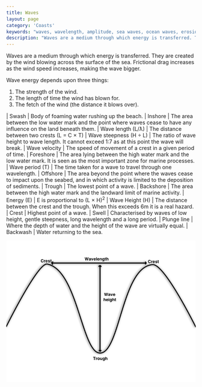 ```yaml
---
title: Waves
layout: page
category: 'Coasts'
keywords: "waves, wavelength, amplitude, sea waves, ocean waves, erosion of coasts, lambda, sections of a wave, diagram of a wave"
description: "Waves are a medium through which energy is transferred. They are created by the wind blowing across the surface of the sea and are a key player in the process of eroding and shaping coasts"
---
```

Waves are a medium through which energy is transferred. They are created by the wind blowing across the surface of the sea. Frictional drag increases as the wind speed increases, making the wave bigger. 

Wave energy depends upon three things:

1. The strength of the wind.
2. The length of time the wind has blown for. 
3. The fetch of the wind (the distance it blows over).

| Swash | Body of foaming water rushing up the beach.
| Inshore | The area between the low water mark and the point where waves cease to have any influence on the land beneath them.
| Wave length (L/ƛ) | The distance between two crests (L = C × T)
| Wave steepness (H ÷ L) | The ratio of wave height to wave length. It cannot exceed 1:7 as at this point the wave will break.
| Wave velocity | The speed of movement of a crest in a given period of time. 
| Foreshore | The area lying between the high water mark and the low water mark. It is seen as the most important zone for marine processes. 
| Wave period (T) | The time taken for a wave to travel through one wavelength.
| Offshore | The area beyond the point where the waves cease to impact upon the seabed, and in which activity is limited to the deposition of sediments.
| Trough | The lowest point of a wave.
| Backshore | The area between the high water mark and the landward limit of marine activity. 
| Energy (E) | E is proportional to (L × H)<sup>2</sup>
| Wave Height (H) | The distance between the crest and the trough. When this exceeds 6m it is a real hazard. 
| Crest | Highest point of a wave.
| Swell | Characterised by waves of low height, gentle steepness, long wavelength and a long period. 
| Plunge line | Where the depth of water and the height of the wave are virtually equal. 
| Backwash | Water returning to the sea. 

![A diagram of a wave](/Images/coasts/waveDiagram.png)
